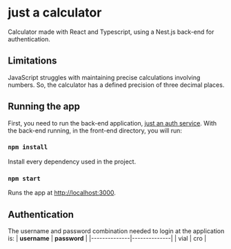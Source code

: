 # just a calculator

Calculator made with React and Typescript, using a Nest.js back-end for authentication.

## Limitations

JavaScript struggles with maintaining precise calculations involving numbers. So, the calculator has a defined precision of three decimal places.

## Running the app

First, you need to run the back-end application, [just an auth service](https://github.com/marcus-brandao/just-an-auth-service).
With the back-end running, in the front-end directory, you will run:

### `npm install`

Install every dependency used in the project.

### `npm start`

Runs the app at [http://localhost:3000](http://localhost:3000).

## Authentication

The username and password combination needed to login at the application is:
| **username** | **password** |
|--------------|--------------|
| vial | cro |
